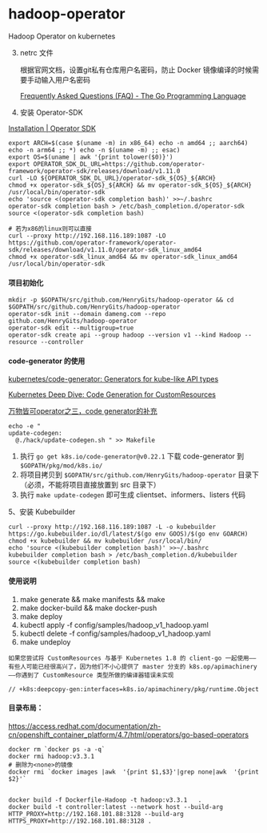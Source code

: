 # hadoop-operator
Hadoop Operator on kubernetes


3. netrc 文件

   根据官网文档，设置git私有仓库用户名密码，防止 Docker 镜像编译的时候需要手动输入用户名密码

   [Frequently Asked Questions (FAQ) - The Go Programming Language](https://golang.org/doc/faq#git_https)


4. 安装 Operator-SDK

[Installation | Operator SDK](https://sdk.operatorframework.io/docs/installation/)

```shell
export ARCH=$(case $(uname -m) in x86_64) echo -n amd64 ;; aarch64) echo -n arm64 ;; *) echo -n $(uname -m) ;; esac)
export OS=$(uname | awk '{print tolower($0)}')
export OPERATOR_SDK_DL_URL=https://github.com/operator-framework/operator-sdk/releases/download/v1.11.0
curl -LO ${OPERATOR_SDK_DL_URL}/operator-sdk_${OS}_${ARCH}
chmod +x operator-sdk_${OS}_${ARCH} && mv operator-sdk_${OS}_${ARCH} /usr/local/bin/operator-sdk
echo 'source <(operator-sdk completion bash)' >>~/.bashrc
operator-sdk completion bash > /etc/bash_completion.d/operator-sdk
source <(operator-sdk completion bash)

# 若为x86的linux则可以直接
curl --proxy http://192.168.116.189:1087 -LO https://github.com/operator-framework/operator-sdk/releases/download/v1.11.0/operator-sdk_linux_amd64
chmod +x operator-sdk_linux_amd64 && mv operator-sdk_linux_amd64 /usr/local/bin/operator-sdk
```

#### 项目初始化

```shell
mkdir -p $GOPATH/src/github.com/HenryGits/hadoop-operator && cd $GOPATH/src/github.com/HenryGits/hadoop-operator
operator-sdk init --domain dameng.com --repo github.com/HenryGits/hadoop-operator
operator-sdk edit --multigroup=true
operator-sdk create api --group hadoop --version v1 --kind Hadoop --resource --controller
```

#### code-generator 的使用
[kubernetes/code-generator: Generators for kube-like API types](https://github.com/kubernetes/code-generator)

[Kubernetes Deep Dive: Code Generation for CustomResources](https://cloud.redhat.com/blog/kubernetes-deep-dive-code-generation-customresources)

[万物皆可operator之三，code generator的补充](https://blog.csdn.net/sixinchao_1/article/details/109997736)

```shell
echo -e "
update-codegen:
  @./hack/update-codegen.sh " >> Makefile
```
1. 执行 `go get k8s.io/code-generator@v0.22.1` 下载 code-generator 到 `$GOPATH/pkg/mod/k8s.io/`
2. 将项目拷贝到 `$GOPATH/src/github.com/HenryGits/hadoop-operator` 目录下（必须，不能将项目直接放置到 src 目录下）
3. 执行 `make update-codegen` 即可生成 clientset、informers、listers 代码


5、安装 Kubebuilder

```shell
curl --proxy http://192.168.116.189:1087 -L -o kubebuilder https://go.kubebuilder.io/dl/latest/$(go env GOOS)/$(go env GOARCH)
chmod +x kubebuilder && mv kubebuilder /usr/local/bin/
echo 'source <(kubebuilder completion bash)' >>~/.bashrc
kubebuilder completion bash > /etc/bash_completion.d/kubebuilder
source <(kubebuilder completion bash)
```

#### 使用说明

1. make generate && make manifests && make
2. make docker-build && make docker-push
3. make deploy
4. kubectl apply -f config/samples/hadoop_v1_hadoop.yaml
5. kubectl delete -f config/samples/hadoop_v1_hadoop.yaml
6. make undeploy

```
如果您尝试将 CustomResources 与基于 Kubernetes 1.8 的 client-go 一起使用——有些人可能已经很高兴了，因为他们不小心提供了 master 分支的 k8s.op/apimachinery——你遇到了 CustomResource 类型所做的编译器错误未实现

// +k8s:deepcopy-gen:interfaces=k8s.io/apimachinery/pkg/runtime.Object
```

#### 目录布局：

https://access.redhat.com/documentation/zh-cn/openshift_container_platform/4.7/html/operators/go-based-operators
```
docker rm `docker ps -a -q`
docker rmi hadoop:v3.3.1
# 删除为<none>的镜像
docker rmi `docker images |awk  '{print $1,$3}'|grep none|awk  '{print $2}'`


docker build -f Dockerfile-Hadoop -t hadoop:v3.3.1   .
docker build -t controller:latest --network host --build-arg HTTP_PROXY=http://192.168.101.88:3128 --build-arg HTTPS_PROXY=http://192.168.101.88:3128 .
```
